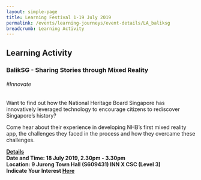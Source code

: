 ```yaml
---
layout: simple-page
title: Learning Festival 1-19 July 2019
permalink: /events/learning-journeys/event-details/LA_baliksg
breadcrumb: Learning Activity
---
```


## Learning Activity
### BalikSG - Sharing Stories through Mixed Reality

###### _#Innovate_

Want to find out how the National Heritage Board Singapore has innovatively leveraged technology to encourage citizens to rediscover Singapore’s history?

Come hear about their experience in developing NHB’s first mixed reality app, the challenges they faced in the process and how they overcame these challenges.

<b><u>Details</u><br>
**Date and Time: 18 July 2019, 2.30pm - 3.30pm** <br>
**Location: 9 Jurong Town Hall (S609431) INN X CSC (Level 3)** <br>
**Indicate Your Interest [Here](https://www.eventbrite.sg/e/baliksg-sharing-stories-through-mixed-reality-tickets-62248926214)** 
  
